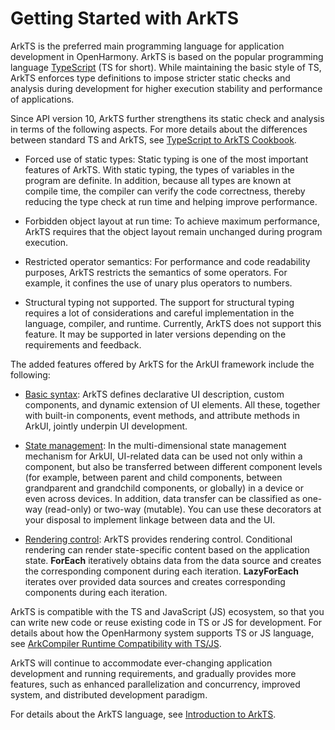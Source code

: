 # Getting Started with ArkTS


ArkTS is the preferred main programming language for application development in OpenHarmony. ArkTS is based on the popular programming language [TypeScript](https://www.typescriptlang.org/) (TS for short). While maintaining the basic style of TS, ArkTS enforces type definitions to impose stricter static checks and analysis during development for higher execution stability and performance of applications.


Since API version 10, ArkTS further strengthens its static check and analysis in terms of the following aspects. For more details about the differences between standard TS and ArkTS, see [TypeScript to ArkTS Cookbook](../../quick-start/typescript-to-arkts-migration-guide.md).


- Forced use of static types: Static typing is one of the most important features of ArkTS. With static typing, the types of variables in the program are definite. In addition, because all types are known at compile time, the compiler can verify the code correctness, thereby reducing the type check at run time and helping improve performance.

- Forbidden object layout at run time: To achieve maximum performance, ArkTS requires that the object layout remain unchanged during program execution.

- Restricted operator semantics: For performance and code readability purposes, ArkTS restricts the semantics of some operators. For example, it confines the use of unary plus operators to numbers.

- Structural typing not supported. The support for structural typing requires a lot of considerations and careful implementation in the language, compiler, and runtime. Currently, ArkTS does not support this feature. It may be supported in later versions depending on the requirements and feedback.


The added features offered by ArkTS for the ArkUI framework include the following:


- [Basic syntax](arkts-basic-syntax-overview.md): ArkTS defines declarative UI description, custom components, and dynamic extension of UI elements. All these, together with built-in components, event methods, and attribute methods in ArkUI, jointly underpin UI development.

- [State management](arkts-state-management-overview.md): In the multi-dimensional state management mechanism for ArkUI, UI-related data can be used not only within a component, but also be transferred between different component levels (for example, between parent and child components, between grandparent and grandchild components, or globally) in a device or even across devices. In addition, data transfer can be classified as one-way (read-only) or two-way (mutable). You can use these decorators at your disposal to implement linkage between data and the UI.

- [Rendering control](arkts-rendering-control-overview.md): ArkTS provides rendering control. Conditional rendering can render state-specific content based on the application state. **ForEach** iteratively obtains data from the data source and creates the corresponding component during each iteration. **LazyForEach** iterates over provided data sources and creates corresponding components during each iteration.


ArkTS is compatible with the TS and JavaScript (JS) ecosystem, so that you can write new code or reuse existing code in TS or JS for development. For details about how the OpenHarmony system supports TS or JS language, see [ArkCompiler Runtime Compatibility with TS/JS](arkts-migration-background.md#arkcompiler-runtime-compatibility-with-tsjs).


ArkTS will continue to accommodate ever-changing application development and running requirements, and gradually provides more features, such as enhanced parallelization and concurrency, improved system, and distributed development paradigm.

For details about the ArkTS language, see [Introduction to ArkTS](../../arkts-utils/arkts-overview.md).